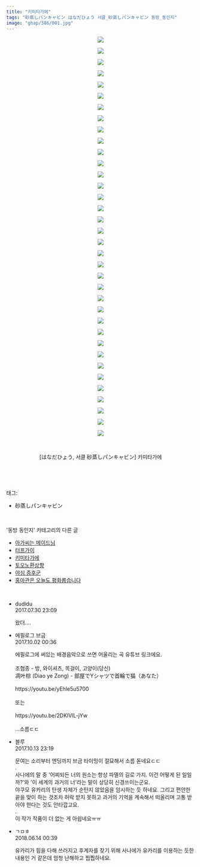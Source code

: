 ```yaml
---
title: "키미타가에"
tags: "砂蒸しパンキャビン はなだひょう 서클_砂蒸しパンキャビン 동방_동인지"
image: "ghap/386/001.jpg"
---
```

<div class="article">
<p style="text-align: center; clear: none; float: none;"><img src="{{ site.nasurl }}/ghap/386/001.jpg"/></p>
<p style="text-align: center; clear: none; float: none;"><img src="{{ site.nasurl }}/ghap/386/002.jpg"/></p>
<p style="text-align: center; clear: none; float: none;"><img src="{{ site.nasurl }}/ghap/386/003.jpg"/></p>
<p style="text-align: center; clear: none; float: none;"><img src="{{ site.nasurl }}/ghap/386/004.jpg"/></p>
<p style="text-align: center; clear: none; float: none;"><img src="{{ site.nasurl }}/ghap/386/005.jpg"/></p>
<p style="text-align: center; clear: none; float: none;"><img src="{{ site.nasurl }}/ghap/386/006.jpg"/></p>
<p style="text-align: center; clear: none; float: none;"><img src="{{ site.nasurl }}/ghap/386/007.jpg"/></p>
<p style="text-align: center; clear: none; float: none;"><img src="{{ site.nasurl }}/ghap/386/008.jpg"/></p>
<p style="text-align: center; clear: none; float: none;"><img src="{{ site.nasurl }}/ghap/386/009.jpg"/></p>
<p style="text-align: center; clear: none; float: none;"><img src="{{ site.nasurl }}/ghap/386/010.jpg"/></p>
<p style="text-align: center; clear: none; float: none;"><img src="{{ site.nasurl }}/ghap/386/011.jpg"/></p>
<p style="text-align: center; clear: none; float: none;"><img src="{{ site.nasurl }}/ghap/386/012.jpg"/></p>
<p style="text-align: center; clear: none; float: none;"><img src="{{ site.nasurl }}/ghap/386/013.jpg"/></p>
<p style="text-align: center; clear: none; float: none;"><img src="{{ site.nasurl }}/ghap/386/014.jpg"/></p>
<p style="text-align: center; clear: none; float: none;"><img src="{{ site.nasurl }}/ghap/386/015.jpg"/></p>
<p style="text-align: center; clear: none; float: none;"><img src="{{ site.nasurl }}/ghap/386/016.jpg"/></p>
<p style="text-align: center; clear: none; float: none;"><img src="{{ site.nasurl }}/ghap/386/017.jpg"/></p>
<p style="text-align: center; clear: none; float: none;"><img src="{{ site.nasurl }}/ghap/386/018.jpg"/></p>
<p style="text-align: center; clear: none; float: none;"><img src="{{ site.nasurl }}/ghap/386/019.jpg"/></p>
<p style="text-align: center; clear: none; float: none;"><img src="{{ site.nasurl }}/ghap/386/020.jpg"/></p>
<p style="text-align: center; clear: none; float: none;"><img src="{{ site.nasurl }}/ghap/386/021.jpg"/></p>
<p style="text-align: center; clear: none; float: none;"><img src="{{ site.nasurl }}/ghap/386/022.jpg"/></p>
<p style="text-align: center; clear: none; float: none;"><img src="{{ site.nasurl }}/ghap/386/023.jpg"/></p>
<p style="text-align: center; clear: none; float: none;"><img src="{{ site.nasurl }}/ghap/386/024.jpg"/></p>
<p style="text-align: center; clear: none; float: none;"><img src="{{ site.nasurl }}/ghap/386/025.jpg"/></p>
<p style="text-align: center; clear: none; float: none;"><img src="{{ site.nasurl }}/ghap/386/026.jpg"/></p>
<p style="text-align: center; clear: none; float: none;"><img src="{{ site.nasurl }}/ghap/386/027.jpg"/></p>
<p style="text-align: center; clear: none; float: none;"><img src="{{ site.nasurl }}/ghap/386/028.jpg"/></p>
<p style="text-align: center; clear: none; float: none;"><img src="{{ site.nasurl }}/ghap/386/029.jpg"/></p>
<p style="text-align: center; clear: none; float: none;"><img src="{{ site.nasurl }}/ghap/386/030.jpg"/></p>
<p style="text-align: center; clear: none; float: none;"><img src="{{ site.nasurl }}/ghap/386/031.jpg"/></p>
<p style="text-align: center; clear: none; float: none;"><img src="{{ site.nasurl }}/ghap/386/032.jpg"/></p>
<p style="text-align: center; clear: none; float: none;"><img src="{{ site.nasurl }}/ghap/386/033.jpg"/></p>
<p style="text-align: center; clear: none; float: none;"><img src="{{ site.nasurl }}/ghap/386/034.jpg"/></p>
<p style="text-align: center; clear: none; float: none;"><img src="{{ site.nasurl }}/ghap/386/035.jpg"/></p>
<p style="text-align: center; clear: none; float: none;"><img src="{{ site.nasurl }}/ghap/386/036.jpg"/></p>
<p style="text-align: center; clear: none; float: none;"><br/></p>
<p style="text-align: center; clear: none; float: none;">[はなだひょう, 서클 砂蒸しパンキャビン] 키미타가에</p>
<p><br/></p>
</div><br/>
<div class="tagTrail">
<p>태그: </p>
<ul>
<li>砂蒸しパンキャビン</li>
</ul>
</div><br/>
<div class="another">
<p>'동방 동인지' 카테고리의 다른 글</p>
<ul>
<li><a href="/2016-06-21-ghap_388">아가씨는 메이드님</a></li>
<li><a href="/2016-06-21-ghap_387">터프가이</a></li>
<li><a href="/2016-06-21-ghap_386">키미타가에</a></li>
<li><a href="/2016-06-20-ghap_385">토오노환상향</a></li>
<li><a href="/2016-06-20-ghap_384">야심 증후군</a></li>
<li><a href="/2016-06-20-ghap_383">홍마관은 오늘도 평화롭습니다</a></li>
</ul>
</div><br/>
<div class="cb_module cb_fluid">
<div class="cb_wrt cb_profile">
<div class="comment">
<ul>
<li class="cb_thumb_off" id="comment15047812">
<div class="cb_comment_area">
<div class="cb_info_area">
<div class="cb_section">
<span class="cb_nick_name">dudidu</span>
</div>
<div class="cb_section">
<span class="cb_date">2017.07.30 23:09 </span>
</div>
</div>
<div class="cb_dsc_comment">
<p class="cb_dsc">
											왔더....
										</p>
</div>
</div></li>
<li class="cb_thumb_off" id="comment15094698">
<div class="cb_comment_area">
<div class="cb_info_area">
<div class="cb_section">
<span class="cb_nick_name">에필로그 브금</span>
</div>
<div class="cb_section">
<span class="cb_date">2017.10.02 00:36 </span>
</div>
</div>
<div class="cb_dsc_comment">
<p class="cb_dsc">
											에필로그에 써있는 배경음악으로 쓰면 어울리는 곡 유튜브 링크에요.<br/>
<br/>
조협종 - 방, 와이셔츠, 목걸이, 고양이(당신)<br/>
凋叶棕 (Diao ye Zong) - 部屋でYシャツで首輪で猫（あなた） <br/>
<br/>
https://youtu.be/yEhle5u5700<br/>
<br/>
또는<br/>
<br/>
https://youtu.be/2DKlVlL-jYw<br/>
<br/>
...소름ㄷㄷ
										</p>
</div>
</div></li>
<li class="cb_thumb_off" id="comment15104558">
<div class="cb_comment_area">
<div class="cb_info_area">
<div class="cb_section">
<span class="cb_nick_name">블루</span>
</div>
<div class="cb_section">
<span class="cb_date">2017.10.13 23:19 </span>
</div>
</div>
<div class="cb_dsc_comment">
<p class="cb_dsc">
											문여는 소리부터 엔딩까지 브금 타이밍이 절묘해서 소름 돋네요ㄷㄷ<br/>
.<br/>
사나에의 말 중 '어찌되든 너의 원소는 항상 파멸의 길로 가지. 이건 어떻게 된 일일까?'와 '이 세계의 과거의 너'라는 말이 상당히 신경쓰이는군요.<br/>
야쿠모 유카리의 탄생 자체가 순탄지 않았음을 암시하는 듯 하네요. 그리고 편안한 끝을 맞이 하는 것조차 허락 받지 못하고 과거의 기억을 계속해서 떠올리며 고통 받아야 한다는 것도 안타깝고요.<br/>
.<br/>
이 작가 작품이 더 없는 게 아쉽네요ㅠㅠ
										</p>
</div>
</div></li>
<li class="cb_thumb_off" id="comment15270364">
<div class="cb_comment_area">
<div class="cb_info_area">
<div class="cb_section">
<span class="cb_nick_name">ㄱㅁㅎ</span>
</div>
<div class="cb_section">
<span class="cb_date">2018.06.14 00:39 </span>
</div>
</div>
<div class="cb_dsc_comment">
<p class="cb_dsc">
											유카리가 힘을 다해 쓰러지고 후계자를 찾기 위해 사나에가 유카리를 이용하는 듯한 내용인 거 같은데 엄청 난해하고 찝찝하네요.
										</p>
</div>
</div></li>
</ul>
</div>
</div><!-- commentList close -->
</div><br/>

